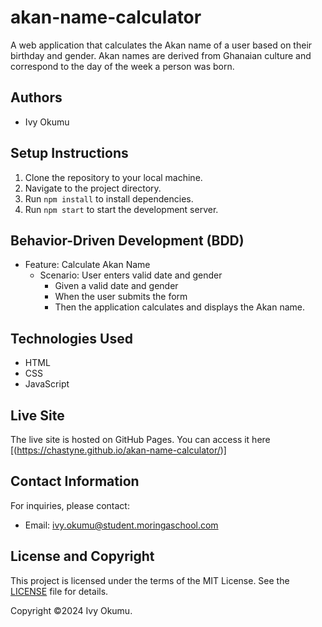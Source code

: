 # akan-name-calculator
A web application that calculates the Akan name of a user based on their birthday and gender. Akan names are derived from Ghanaian culture and correspond to the day of the week a person was born.

## Authors
- Ivy Okumu

## Setup Instructions
1. Clone the repository to your local machine.
2. Navigate to the project directory.
3. Run `npm install` to install dependencies.
4. Run `npm start` to start the development server.

## Behavior-Driven Development (BDD)
- Feature: Calculate Akan Name
  - Scenario: User enters valid date and gender
    - Given a valid date and gender
    - When the user submits the form
    - Then the application calculates and displays the Akan name.

## Technologies Used
- HTML
- CSS
- JavaScript
  
## Live Site
The live site is hosted on GitHub Pages. You can access it here [(https://chastyne.github.io/akan-name-calculator/)]

## Contact Information
For inquiries, please contact:
- Email: ivy.okumu@student.moringaschool.com

## License and Copyright
This project is licensed under the terms of the MIT License. See the [LICENSE](LICENSE) file for details.

Copyright ©2024 Ivy Okumu.

